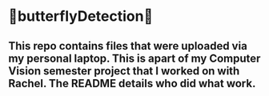 # 🦋butterflyDetection🦋

## This repo contains files that were uploaded via my personal laptop. This is apart of my Computer Vision semester project that I worked on with Rachel. The README details who did what work. 
